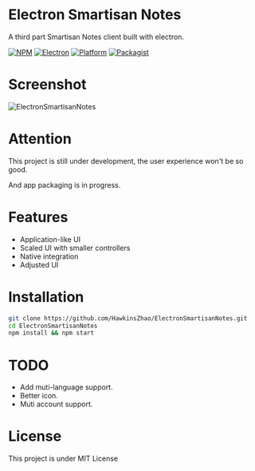 # Electron Smartisan Notes

A third part Smartisan Notes client built with electron.

[![NPM](https://img.shields.io/badge/npm-3.7.3-red.svg)]()
[![Electron](https://img.shields.io/badge/electron-1.2.6-94E6F8.svg)]()
[![Platform](https://img.shields.io/badge/platform-macOS%20%7C%20Windows%20%7C%20Linux-green.svg)]()
[![Packagist](https://img.shields.io/packagist/l/doctrine/orm.svg?maxAge=2592000)]()

# Screenshot

![ElectronSmartisanNotes](https://raw.githubusercontent.com/HawkinsZhao/ElectronSmartisanNotes/master/scrrenshots/img1.pn://raw.githubusercontent.com/HawkinsZhao/ElectronSmartisanNotes/master/scrrenshots/img1.png)

# Attention
This project is still under development, the user experience won't be so good.

And app packaging is in progress.

# Features
* Application-like UI
* Scaled UI with smaller controllers
* Native integration
* Adjusted UI

# Installation
```bash
git clone https://github.com/HawkinsZhao/ElectronSmartisanNotes.git
cd ElectronSmartisanNotes
npm install && npm start
```


# TODO
* Add muti-language support.
* Better icon.
* Muti account support.


# License
This project is under MIT License
